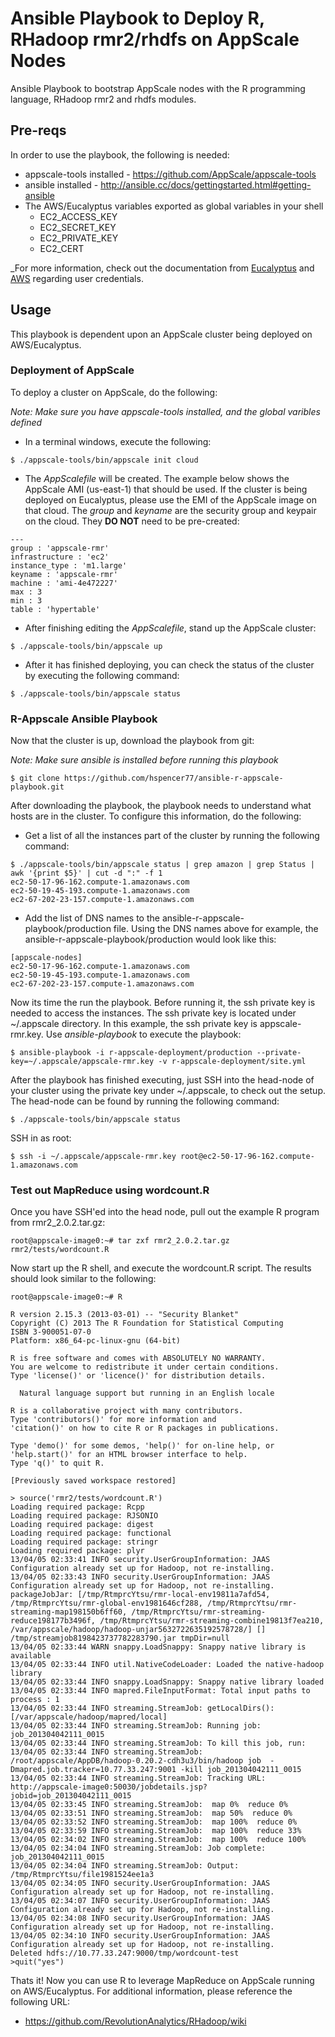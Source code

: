 Ansible Playbook to Deploy R, RHadoop rmr2/rhdfs on AppScale Nodes
===========================

Ansible Playbook to bootstrap AppScale nodes with the R programming language, RHadoop rmr2 and rhdfs modules. 

## Pre-reqs

In order to use the playbook, the following is needed:

* appscale-tools installed - https://github.com/AppScale/appscale-tools
* ansible installed - http://ansible.cc/docs/gettingstarted.html#getting-ansible
* The AWS/Eucalyptus variables exported as global variables in your shell
  * EC2_ACCESS_KEY
  * EC2_SECRET_KEY
  * EC2_PRIVATE_KEY
  * EC2_CERT

_For more information, check out the documentation from <a href="http://www.eucalyptus.com/docs/3.2/ug/get_creds.html#get_cred">Eucalyptus</a> and <a href="http://docs.aws.amazon.com/AWSEC2/latest/UserGuide/setting_up_ec2_command_linux.html#set_aws_credentials_linux">AWS</a> regarding user credentials.

## Usage

This playbook is dependent upon an AppScale cluster being deployed on AWS/Eucalyptus.

### Deployment of AppScale

To deploy a cluster on AppScale, do the following:

_Note: Make sure you have appscale-tools installed, and the global varibles defined_

* In a terminal windows, execute the following:

```
$ ./appscale-tools/bin/appscale init cloud
```

* The _AppScalefile_ will be created.  The example below shows the AppScale AMI (us-east-1) that should be used.  If the cluster is being deployed on Eucalyptus, please use the EMI of the AppScale image on that cloud.  The _group_ and _keyname_ are the security group and keypair on the cloud.  They <b>DO NOT</b> need to be pre-created:

```
---
group : 'appscale-rmr'
infrastructure : 'ec2'
instance_type : 'm1.large'
keyname : 'appscale-rmr'
machine : 'ami-4e472227'
max : 3
min : 3
table : 'hypertable'
```

* After finishing editing the _AppScalefile_, stand up the AppScale cluster:

```
$ ./appscale-tools/bin/appscale up
```

* After it has finished deploying, you can check the status of the cluster by executing the following command:

```
$ ./appscale-tools/bin/appscale status
```

### R-Appscale Ansible Playbook

Now that the cluster is up, download the playbook from git:

_Note: Make sure ansible is installed before running this playbook_

```
$ git clone https://github.com/hspencer77/ansible-r-appscale-playbook.git
```

After downloading the playbook, the playbook needs to understand what hosts are in the cluster.  To configure this information, do the following:

* Get a list of all the instances part of the cluster by running the following command:

```
$ ./appscale-tools/bin/appscale status | grep amazon | grep Status | awk '{print $5}' | cut -d ":" -f 1
ec2-50-17-96-162.compute-1.amazonaws.com
ec2-50-19-45-193.compute-1.amazonaws.com
ec2-67-202-23-157.compute-1.amazonaws.com
```

* Add the list of DNS names to the ansible-r-appscale-playbook/production file.  Using the DNS names above for example, the ansible-r-appscale-playbook/production would look like this:

```
[appscale-nodes]
ec2-50-17-96-162.compute-1.amazonaws.com
ec2-50-19-45-193.compute-1.amazonaws.com
ec2-67-202-23-157.compute-1.amazonaws.com
```

Now its time the run the playbook.  Before running it, the ssh private key is needed to access the instances.  The ssh private key is located under ~/.appscale directory.  In this example, the ssh private key is appscale-rmr.key.  Use _ansible-playbook_ to execute the playbook:

```
$ ansible-playbook -i r-appscale-deployment/production --private-key=~/.appscale/appscale-rmr.key -v r-appscale-deployment/site.yml
```

After the playbook has finished executing, just SSH into the head-node of your cluster using the private key under ~/.appscale, to check out the setup.  The head-node can be found by running the following command:

```
$ ./appscale-tools/bin/appscale status
```

SSH in as root:

```
$ ssh -i ~/.appscale/appscale-rmr.key root@ec2-50-17-96-162.compute-1.amazonaws.com
```

### Test out MapReduce using wordcount.R

Once you have SSH'ed into the head node, pull out the example R program from rmr2_2.0.2.tar.gz:

```
root@appscale-image0:~# tar zxf rmr2_2.0.2.tar.gz rmr2/tests/wordcount.R
```

Now start up the R shell, and execute the wordcount.R script.  The results should look similar to the following:

```
root@appscale-image0:~# R

R version 2.15.3 (2013-03-01) -- "Security Blanket"
Copyright (C) 2013 The R Foundation for Statistical Computing
ISBN 3-900051-07-0
Platform: x86_64-pc-linux-gnu (64-bit)

R is free software and comes with ABSOLUTELY NO WARRANTY.
You are welcome to redistribute it under certain conditions.
Type 'license()' or 'licence()' for distribution details.

  Natural language support but running in an English locale

R is a collaborative project with many contributors.
Type 'contributors()' for more information and
'citation()' on how to cite R or R packages in publications.

Type 'demo()' for some demos, 'help()' for on-line help, or
'help.start()' for an HTML browser interface to help.
Type 'q()' to quit R.

[Previously saved workspace restored]

> source('rmr2/tests/wordcount.R')
Loading required package: Rcpp
Loading required package: RJSONIO
Loading required package: digest
Loading required package: functional
Loading required package: stringr
Loading required package: plyr
13/04/05 02:33:41 INFO security.UserGroupInformation: JAAS Configuration already set up for Hadoop, not re-installing.
13/04/05 02:33:43 INFO security.UserGroupInformation: JAAS Configuration already set up for Hadoop, not re-installing.
packageJobJar: [/tmp/RtmprcYtsu/rmr-local-env19811a7afd54, /tmp/RtmprcYtsu/rmr-global-env1981646cf288, /tmp/RtmprcYtsu/rmr-streaming-map198150b6ff60, /tmp/RtmprcYtsu/rmr-streaming-reduce198177b3496f, /tmp/RtmprcYtsu/rmr-streaming-combine19813f7ea210, /var/appscale/hadoop/hadoop-unjar5632722635192578728/] [] /tmp/streamjob8198423737782283790.jar tmpDir=null
13/04/05 02:33:44 WARN snappy.LoadSnappy: Snappy native library is available
13/04/05 02:33:44 INFO util.NativeCodeLoader: Loaded the native-hadoop library
13/04/05 02:33:44 INFO snappy.LoadSnappy: Snappy native library loaded
13/04/05 02:33:44 INFO mapred.FileInputFormat: Total input paths to process : 1
13/04/05 02:33:44 INFO streaming.StreamJob: getLocalDirs(): [/var/appscale/hadoop/mapred/local]
13/04/05 02:33:44 INFO streaming.StreamJob: Running job: job_201304042111_0015
13/04/05 02:33:44 INFO streaming.StreamJob: To kill this job, run:
13/04/05 02:33:44 INFO streaming.StreamJob: /root/appscale/AppDB/hadoop-0.20.2-cdh3u3/bin/hadoop job  -Dmapred.job.tracker=10.77.33.247:9001 -kill job_201304042111_0015
13/04/05 02:33:44 INFO streaming.StreamJob: Tracking URL: http://appscale-image0:50030/jobdetails.jsp?jobid=job_201304042111_0015
13/04/05 02:33:45 INFO streaming.StreamJob:  map 0%  reduce 0%
13/04/05 02:33:51 INFO streaming.StreamJob:  map 50%  reduce 0%
13/04/05 02:33:52 INFO streaming.StreamJob:  map 100%  reduce 0%
13/04/05 02:33:59 INFO streaming.StreamJob:  map 100%  reduce 33%
13/04/05 02:34:02 INFO streaming.StreamJob:  map 100%  reduce 100%
13/04/05 02:34:04 INFO streaming.StreamJob: Job complete: job_201304042111_0015
13/04/05 02:34:04 INFO streaming.StreamJob: Output: /tmp/RtmprcYtsu/file1981524ee1a3
13/04/05 02:34:05 INFO security.UserGroupInformation: JAAS Configuration already set up for Hadoop, not re-installing.
13/04/05 02:34:07 INFO security.UserGroupInformation: JAAS Configuration already set up for Hadoop, not re-installing.
13/04/05 02:34:08 INFO security.UserGroupInformation: JAAS Configuration already set up for Hadoop, not re-installing.
13/04/05 02:34:10 INFO security.UserGroupInformation: JAAS Configuration already set up for Hadoop, not re-installing.
Deleted hdfs://10.77.33.247:9000/tmp/wordcount-test
>quit("yes")
```

Thats it!  Now you can use R to leverage MapReduce on AppScale running on AWS/Eucalyptus.  For additional information, please reference the following URL:

- https://github.com/RevolutionAnalytics/RHadoop/wiki



